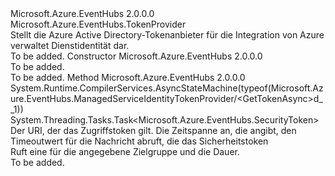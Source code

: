 <Type Name="ManagedServiceIdentityTokenProvider" FullName="Microsoft.Azure.EventHubs.ManagedServiceIdentityTokenProvider">
  <TypeSignature Language="C#" Value="public class ManagedServiceIdentityTokenProvider : Microsoft.Azure.EventHubs.TokenProvider" />
  <TypeSignature Language="ILAsm" Value=".class public auto ansi beforefieldinit ManagedServiceIdentityTokenProvider extends Microsoft.Azure.EventHubs.TokenProvider" />
  <TypeSignature Language="DocId" Value="T:Microsoft.Azure.EventHubs.ManagedServiceIdentityTokenProvider" />
  <TypeSignature Language="VB.NET" Value="Public Class ManagedServiceIdentityTokenProvider&#xA;Inherits TokenProvider" />
  <TypeSignature Language="F#" Value="type ManagedServiceIdentityTokenProvider = class&#xA;    inherit TokenProvider" />
  <AssemblyInfo>
    <AssemblyName>Microsoft.Azure.EventHubs</AssemblyName>
    <AssemblyVersion>2.0.0.0</AssemblyVersion>
  </AssemblyInfo>
  <Base>
    <BaseTypeName>Microsoft.Azure.EventHubs.TokenProvider</BaseTypeName>
  </Base>
  <Interfaces />
  <Docs>
    <summary>
            Stellt die Azure Active Directory-Tokenanbieter für die Integration von Azure verwaltet Dienstidentität dar.
            </summary>
    <remarks>To be added.</remarks>
  </Docs>
  <Members>
    <Member MemberName=".ctor">
      <MemberSignature Language="C#" Value="public ManagedServiceIdentityTokenProvider ();" />
      <MemberSignature Language="ILAsm" Value=".method public hidebysig specialname rtspecialname instance void .ctor() cil managed" />
      <MemberSignature Language="DocId" Value="M:Microsoft.Azure.EventHubs.ManagedServiceIdentityTokenProvider.#ctor" />
      <MemberSignature Language="VB.NET" Value="Public Sub New ()" />
      <MemberType>Constructor</MemberType>
      <AssemblyInfo>
        <AssemblyName>Microsoft.Azure.EventHubs</AssemblyName>
        <AssemblyVersion>2.0.0.0</AssemblyVersion>
      </AssemblyInfo>
      <Parameters />
      <Docs>
        <summary>To be added.</summary>
        <remarks>To be added.</remarks>
      </Docs>
    </Member>
    <Member MemberName="GetTokenAsync">
      <MemberSignature Language="C#" Value="public override System.Threading.Tasks.Task&lt;Microsoft.Azure.EventHubs.SecurityToken&gt; GetTokenAsync (string appliesTo, TimeSpan timeout);" />
      <MemberSignature Language="ILAsm" Value=".method public hidebysig virtual instance class System.Threading.Tasks.Task`1&lt;class Microsoft.Azure.EventHubs.SecurityToken&gt; GetTokenAsync(string appliesTo, valuetype System.TimeSpan timeout) cil managed" />
      <MemberSignature Language="DocId" Value="M:Microsoft.Azure.EventHubs.ManagedServiceIdentityTokenProvider.GetTokenAsync(System.String,System.TimeSpan)" />
      <MemberSignature Language="VB.NET" Value="Public Overrides Function GetTokenAsync (appliesTo As String, timeout As TimeSpan) As Task(Of SecurityToken)" />
      <MemberSignature Language="F#" Value="override this.GetTokenAsync : string * TimeSpan -&gt; System.Threading.Tasks.Task&lt;Microsoft.Azure.EventHubs.SecurityToken&gt;" Usage="managedServiceIdentityTokenProvider.GetTokenAsync (appliesTo, timeout)" />
      <MemberType>Method</MemberType>
      <AssemblyInfo>
        <AssemblyName>Microsoft.Azure.EventHubs</AssemblyName>
        <AssemblyVersion>2.0.0.0</AssemblyVersion>
      </AssemblyInfo>
      <Attributes>
        <Attribute>
          <AttributeName>System.Runtime.CompilerServices.AsyncStateMachine(typeof(Microsoft.Azure.EventHubs.ManagedServiceIdentityTokenProvider/&lt;GetTokenAsync&gt;d__1))</AttributeName>
        </Attribute>
      </Attributes>
      <ReturnValue>
        <ReturnType>System.Threading.Tasks.Task&lt;Microsoft.Azure.EventHubs.SecurityToken&gt;</ReturnType>
      </ReturnValue>
      <Parameters>
        <Parameter Name="appliesTo" Type="System.String" />
        <Parameter Name="timeout" Type="System.TimeSpan" />
      </Parameters>
      <Docs>
        <param name="appliesTo">Der URI, der das Zugriffstoken gilt.</param>
        <param name="timeout">Die Zeitspanne an, die angibt, den Timeoutwert für die Nachricht abruft, die das Sicherheitstoken</param>
        <summary>
            Ruft eine <see cref="T:Microsoft.Azure.EventHubs.SecurityToken" /> für die angegebene Zielgruppe und die Dauer.
            </summary>
        <returns>
          <see cref="T:Microsoft.Azure.EventHubs.SecurityToken" />
        </returns>
        <remarks>To be added.</remarks>
      </Docs>
    </Member>
  </Members>
</Type>